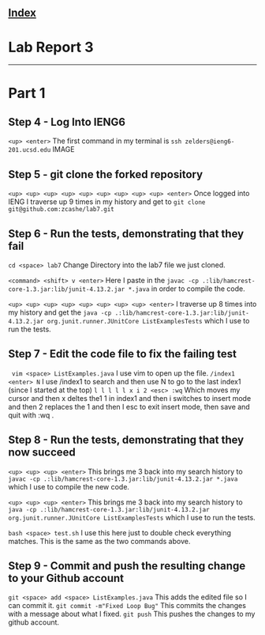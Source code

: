 
[Index](https://zcashe.github.io/cse15l-lab-reports/index.html)
---
# Lab Report 3 
---
# Part 1 

## Step 4 - Log Into IENG6
``` <up> <enter> ``` The first command in my terminal is ```ssh zelders@ieng6-201.ucsd.edu```
IMAGE

## Step 5 - git clone the forked repository
``` <up> <up> <up> <up> <up> <up> <up> <up> <up> <enter> ``` Once logged into IENG I traverse up 9 times in my history and get to 
```git clone git@github.com:zcashe/lab7.git```

## Step 6 - Run the tests, demonstrating that they fail
``` cd <space> lab7 ``` Change Directory into the lab7 file we just cloned.

``` <command> <shift> v <enter> ``` Here I paste in the ``` javac -cp .:lib/hamcrest-core-1.3.jar:lib/junit-4.13.2.jar *.java ``` in order to 
compile the code.

``` <up> <up> <up> <up> <up> <up> <up> <up> <enter> ``` I traverse up 8 times into my history and get the 
``` java -cp .:lib/hamcrest-core-1.3.jar:lib/junit-4.13.2.jar org.junit.runner.JUnitCore ListExamplesTests ```
which I use to run the tests.

## Step 7 - Edit the code file to fix the failing test
``` vim <space> ListExamples.java``` I use vim to open up the file.
``` /index1 <enter> N ``` I use /index1 to search and then use N to go to the last index1 (since I started at the top)
``` l l l l l x i 2 <esc> :wq ``` Which moves my cursor and then x deltes the1 1 in index1 and then i switches
to insert mode and then 2 replaces the 1 and then I esc to exit insert mode, then save and quit with :wq .


## Step 8 - Run the tests, demonstrating that they now succeed
``` <up> <up> <up> <enter> ``` This brings me 3 back into my search history to ``` javac -cp .:lib/hamcrest-core-1.3.jar:lib/junit-4.13.2.jar *.java ``` which I use to compile the new code.

``` <up> <up> <up> <enter> ``` This brings me 3 back into my search history to ``` java -cp .:lib/hamcrest-core-1.3.jar:lib/junit-4.13.2.jar org.junit.runner.JUnitCore ListExamplesTests ``` which I use to run the tests.


``` bash <space> test.sh ``` I use this here just to double check everything matches. This is the same as the two commands above.




## Step 9 - Commit and push the resulting change to your Github account

``` git <space> add <space> ListExamples.java ``` This adds the edited file so I can commit it.
``` git commit -m"Fixed Loop Bug" ``` This commits the changes with a message about what I fixed.
``` git push ``` This pushes the changes to my github account.
